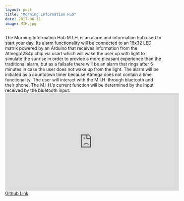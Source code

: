 ```yaml
---
layout: post
title: "Morning Information Hub"
date: 2017-06-11
image: MIH.jpg
---
```

<link href="/css/posts.css" type="text/css" rel="stylesheet">
The Morning Information Hub M.I.H. is an alarm and information hub used to start your day. Its alarm functionality will be connected to an 16x32 LED matrix powered by an Arduino that receives information from the Atmega1284p chip via usart which will wake the user up with light to simulate the sunrise in order to provide a more pleasant experience than the traditional alarm, but as a failsafe there will be an alarm that rings after 5 minutes in case the user does not wake up from the light. The alarm will be initiated as a countdown timer because Atmega does not contain a time functionality. The user will interact with the M.I.H. through bluetooth and their phone. The M.I.H.’s current function will be determined by the input received by the bluetooth input.<br>
<div class="media">
<div class="videoWrapper">
<iframe width="560" height="315" src="https://www.youtube.com/embed/ZNN70m66E9Y" frameborder="0" allowfullscreen></iframe>
</div>
</div>
<a href="https://github.com/carlossantillana/MIH">Github Link</a>

